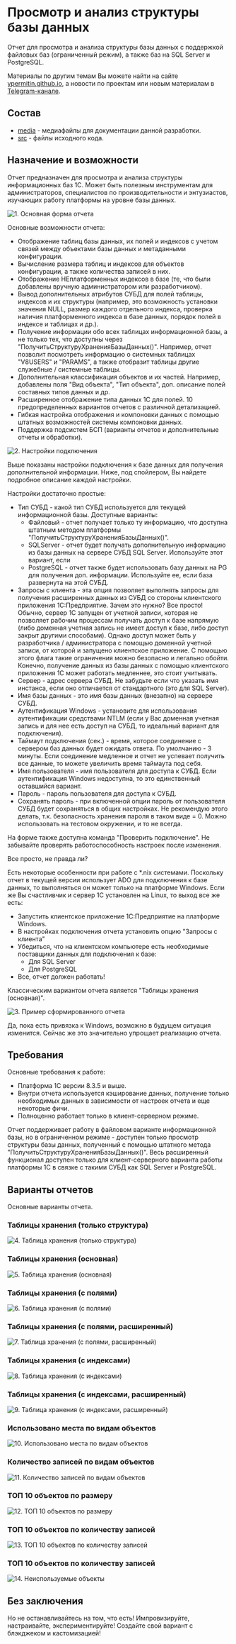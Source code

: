 # Просмотр и анализ структуры базы данных

Отчет для просмотра и анализа структуры базы данных с поддержкой файловых баз (ограниченный режим), а также баз на SQL Server и PostgreSQL.

Материалы по другим темам Вы можете найти на сайте [ypermitin.github.io](https://ypermitin.github.io/), а новости по проектам или новым материалам в [Telegram-канале](https://t.me/TinyDevVault).

## Состав

* [media](media) - медиафайлы для документации данной разработки.
* [src](src) - файлы исходного кода.

## Назначение и возможности

Отчет предназначен для просмотра и анализа структуры информационных баз 1С. Может быть полезным инструментам для администраторов, специалистов по производительности и энтузиастов, изучающих работу платформы на уровне базы данных.

![1. Основная форма отчета](./media/1.%20%D0%9E%D1%81%D0%BD%D0%BE%D0%B2%D0%BD%D0%B0%D1%8F%20%D1%84%D0%BE%D1%80%D0%BC%D0%B0%20%D0%BE%D1%82%D1%87%D0%B5%D1%82%D0%B0.png)

Основные возможности отчета:

* Отображение таблиц базы данных, их полей и индексов с учетом связей между объектами базы данных и метаданными конфигурации.
* Вычисление размера таблиц и индексов для объектов конфигурации, а также количества записей в них.
* Отображение НЕплатформенных индексов в базе (те, что были добавлены вручную администратором или разработчиком).
* Вывод дополнительных атрибутов СУБД для полей таблицы, индексов и их структуры (например, это возможность установки значения NULL, размер каждого отдельного индекса, проверка наличия платформенного индекса в базе данных, порядок полей в индексе и таблицах и др.).
* Получение информации обо всех таблицах информационной базы, а не только тех, что доступны через "ПолучитьСтруктуруХраненияБазыДанных()". Например, отчет позволит посмотреть информацию о системных таблицах "V8USERS" и "PARAMS", а также отобразит таблицы другие служебные / системные таблицы.
* Дополнительная классификация объектов и их частей. Например, добавлены поля "Вид объекта", "Тип объекта", доп. описание полей составных типов данных и др.
* Расширенное отображение типа данных 1С для полей.
10 предопределенных вариантов отчетов с различной детализацией.
* Гибкая настройка отображения и компоновки данных с помощью штатных возможностей системы компоновки данных.
* Поддержка подсистем БСП (варианты отчетов и дополнительные отчеты и обработки).

![2. Настройки подключения](./media/2.%20%D0%9D%D0%B0%D1%81%D1%82%D1%80%D0%BE%D0%B9%D0%BA%D0%B8%20%D0%BF%D0%BE%D0%B4%D0%BA%D0%BB%D1%8E%D1%87%D0%B5%D0%BD%D0%B8%D1%8F.png)

Выше показаны настройки подключения к базе данных для получения дополнительной информации. Ниже, под спойлером, Вы найдете подробное описание каждой настройки.

Настройки достаточно простые:

* Тип СУБД - какой тип СУБД используется для текущей информационной базы. Доступные варианты:
    * Файловый - отчет получает только ту информацию, что доступна штатным методом платформы "ПолучитьСтруктуруХраненияБазыДанных()".
    * SQLServer - отчет будет получать дополнительную информацию из базы данных на сервере СУБД SQL Server. Используйте этот вариант, если
    * PostgreSQL - отчет также будет использовать базу данных на PG для получения доп. информации. Используйте ее, если база развернута на этой СУБД.
* Запросы с клиента - эта опция позволяет выполнять запросы для получения расширенных данных из СУБД со стороны клиентского приложения 1С:Предприятие. Зачем это нужно? Все просто! Обычно, сервер 1С запущен от учетной записи, которая не позволяет рабочим процессам получать доступ к базе напрямую (либо доменная учетная запись не имеет доступ к базе, либо доступ закрыт другими способами). Однако доступ может быть у разработчика / администратора с помощью доменной учетной записи, от которой и запущено клиентское приложение. С помощью этого флага такие ограничения можно безопасно и легально обойти. Конечно, получение данных из базы данных с помощью клиентского приложения 1С может работать медленнее, это стоит учитывать.
* Сервер - адрес сервера СУБД. Не забудьте если что указать имя инстанса, если оно отличается от стандартного (это для SQL Server).
* Имя базы данных - это имя базы данных (внезапно) на сервере СУБД.
* Аутентификация Windows - установите для использования аутентификации средствами NTLM (если у Вас доменная учетная запись и для нее есть доступ на СУБД, то идеальный вариант для подключения).
* Таймаут подключения (сек.) - время, которое соединение с сервером баз данных будет ожидать ответа. По умолчанию - 3 минуты. Если соединение медленное и отчет не успевает получить все данные, то можете увеличить время таймаута под себя.
* Имя пользователя - имя пользователя для доступа к СУБД. Если аутентификация Windows недоступна, то это единственный оставшийся вариант.
* Пароль - пароль пользователя для доступа к СУБД.
* Сохранять пароль - при включенной опции пароль от пользователя СУБД будет сохраняться в общих настройках. Не рекомендую этого делать, т.к. безопасность хранения пароля в таком виде = 0. Можно использовать на тестовом окружении, и то не всегда.

На форме также доступна команда "Проверить подключение". Не забывайте проверять работоспособность настроек после изменения.

Все просто, не правда ли?

Есть некоторые особенности при работе с *.nix системами. Поскольку отчет в текущей версии использует ADO для подключения к базе данных, то выполняться он может только на платформе Windows. Если же Вы счастливчик и сервер 1С установлен на Linux, то выход все же есть:

* Запустить клиентское приложение 1С:Предприятие на платформе Windows.
* В настройках подключения отчета установить опцию "Запросы с клиента"
* Убедиться, что на клиентском компьютере есть необходимые поставщики данных для подключения к базе:
    * Для SQL Server
    * Для PostgreSQL
* Все, отчет должен работать!

Классическим вариантом отчета является "Таблицы хранения (основная)".

![3. Пример сформированного отчета](./media/3.%20%D0%9F%D1%80%D0%B8%D0%BC%D0%B5%D1%80%20%D1%81%D1%84%D0%BE%D1%80%D0%BC%D0%B8%D1%80%D0%BE%D0%B2%D0%B0%D0%BD%D0%BD%D0%BE%D0%B3%D0%BE%20%D0%BE%D1%82%D1%87%D0%B5%D1%82%D0%B0.png)

Да, пока есть привязка к Windows, возможно в будущем ситуация изменится. Сейчас же это значительно упрощает реализацию отчета.

## Требования

Основные требования к работе:

* Платформа 1С версии 8.3.5 и выше.
* Внутри отчета используется кэширование данных, получение только необходимых данных в зависимости от настроек отчета и еще некоторые фичи.
* Полноценно работает только в клиент-серверном режиме.

Отчет поддерживает работу в файловом варианте информационной базы, но в ограниченном режиме - доступен только просмотр структуры базы данных, полученный с помощью штатного метода "ПолучитьСтруктуруХраненияБазыДанных()". Весь расширенный функционал доступен только для клиент-серверного варианта работы платформы 1С в связке с такими СУБД как SQL Server и PostgreSQL.

## Варианты отчетов

Основные варианты отчета.

### Таблицы хранения (только структура)

![4. Таблица хранения (только структура)](./media/4.%20%D0%A2%D0%B0%D0%B1%D0%BB%D0%B8%D1%86%D0%B0%20%D1%85%D1%80%D0%B0%D0%BD%D0%B5%D0%BD%D0%B8%D1%8F%20(%D1%82%D0%BE%D0%BB%D1%8C%D0%BA%D0%BE%20%D1%81%D1%82%D1%80%D1%83%D0%BA%D1%82%D1%83%D1%80%D0%B0).png)

### Таблицы хранения (основная)

![5. Таблица хранения (основная)](./media/4.%20%D0%A2%D0%B0%D0%B1%D0%BB%D0%B8%D1%86%D0%B0%20%D1%85%D1%80%D0%B0%D0%BD%D0%B5%D0%BD%D0%B8%D1%8F%20(%D1%82%D0%BE%D0%BB%D1%8C%D0%BA%D0%BE%20%D1%81%D1%82%D1%80%D1%83%D0%BA%D1%82%D1%83%D1%80%D0%B0).png)

### Таблицы хранения (с полями)

![6. Таблица хранения (с полями)](./media/6.%20%D0%A2%D0%B0%D0%B1%D0%BB%D0%B8%D1%86%D0%B0%20%D1%85%D1%80%D0%B0%D0%BD%D0%B5%D0%BD%D0%B8%D1%8F%20(%D1%81%20%D0%BF%D0%BE%D0%BB%D1%8F%D0%BC%D0%B8).png)

### Таблицы хранения (с полями, расширенный)

![7. Таблица хранения (с полями, расширенный)](./media/7.%20%D0%A2%D0%B0%D0%B1%D0%BB%D0%B8%D1%86%D0%B0%20%D1%85%D1%80%D0%B0%D0%BD%D0%B5%D0%BD%D0%B8%D1%8F%20(%D1%81%20%D0%BF%D0%BE%D0%BB%D1%8F%D0%BC%D0%B8%2C%20%D1%80%D0%B0%D1%81%D1%88%D0%B8%D1%80%D0%B5%D0%BD%D0%BD%D1%8B%D0%B9).png)

### Таблицы хранения (с индексами)

![8. Таблица хранения (с индексами)](./media/8.%20%D0%A2%D0%B0%D0%B1%D0%BB%D0%B8%D1%86%D0%B0%20%D1%85%D1%80%D0%B0%D0%BD%D0%B5%D0%BD%D0%B8%D1%8F%20(%D1%81%20%D0%B8%D0%BD%D0%B4%D0%B5%D0%BA%D1%81%D0%B0%D0%BC%D0%B8).png)

### Таблицы хранения (с индексами, расширенный)

![9. Таблица хранения (с индексами, расширенный)](./media/9.%20%D0%A2%D0%B0%D0%B1%D0%BB%D0%B8%D1%86%D0%B0%20%D1%85%D1%80%D0%B0%D0%BD%D0%B5%D0%BD%D0%B8%D1%8F%20(%D1%81%20%D0%B8%D0%BD%D0%B4%D0%B5%D0%BA%D1%81%D0%B0%D0%BC%D0%B8%2C%20%D1%80%D0%B0%D1%81%D1%88%D0%B8%D1%80%D0%B5%D0%BD%D0%BD%D1%8B%D0%B9).png)

### Использовано места по видам объектов

![10. Использовано места по видам объектов](./media/10.%20%D0%98%D1%81%D0%BF%D0%BE%D0%BB%D1%8C%D0%B7%D0%BE%D0%B2%D0%B0%D0%BD%D0%BE%20%D0%BC%D0%B5%D1%81%D1%82%D0%B0%20%D0%BF%D0%BE%20%D0%B2%D0%B8%D0%B4%D0%B0%D0%BC%20%D0%BE%D0%B1%D1%8A%D0%B5%D0%BA%D1%82%D0%BE%D0%B2.png)

### Количество записей по видам объектов

![11. Количество записей по видам объектов](./media/11.%20%D0%9A%D0%BE%D0%BB%D0%B8%D1%87%D0%B5%D1%81%D1%82%D0%B2%D0%BE%20%D0%B7%D0%B0%D0%BF%D0%B8%D1%81%D0%B5%D0%B9%20%D0%BF%D0%BE%20%D0%B2%D0%B8%D0%B4%D0%B0%D0%BC%20%D0%BE%D0%B1%D1%8A%D0%B5%D0%BA%D1%82%D0%BE%D0%B2.png)

### ТОП 10 объектов по размеру

![12. ТОП 10 объектов по размеру](./media/12.%20%D0%A2%D0%9E%D0%9F%2010%20%D0%BE%D0%B1%D1%8A%D0%B5%D0%BA%D1%82%D0%BE%D0%B2%20%D0%BF%D0%BE%20%D1%80%D0%B0%D0%B7%D0%BC%D0%B5%D1%80%D1%83.png)

### ТОП 10 объектов по количеству записей

![13. ТОП 10 объектов по количеству записей](./media/13.%20%D0%A2%D0%9E%D0%9F%2010%20%D0%BE%D0%B1%D1%8A%D0%B5%D0%BA%D1%82%D0%BE%D0%B2%20%D0%BF%D0%BE%20%D0%BA%D0%BE%D0%BB%D0%B8%D1%87%D0%B5%D1%81%D1%82%D0%B2%D1%83%20%D0%B7%D0%B0%D0%BF%D0%B8%D1%81%D0%B5%D0%B9.png)

### ТОП 10 объектов по количеству записей

![14. Неиспользуемые объекты](./media/14.%20%D0%9D%D0%B5%D0%B8%D1%81%D0%BF%D0%BE%D0%BB%D1%8C%D0%B7%D1%83%D0%B5%D0%BC%D1%8B%D0%B5%20%D0%BE%D0%B1%D1%8A%D0%B5%D0%BA%D1%82%D1%8B.png)

## Без заключения

Но не останавливайтесь на том, что есть! Импровизируйте, настраивайте, экспериментируйте! Создайте свой вариант с блэкджеком и кастомизацией!